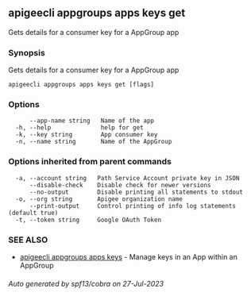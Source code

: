 ## apigeecli appgroups apps keys get

Gets details for a consumer key for a AppGroup app

### Synopsis

Gets details for a consumer key for a AppGroup app

```
apigeecli appgroups apps keys get [flags]
```

### Options

```
      --app-name string   Name of the app
  -h, --help              help for get
  -k, --key string        App consumer key
  -n, --name string       Name of the AppGroup
```

### Options inherited from parent commands

```
  -a, --account string   Path Service Account private key in JSON
      --disable-check    Disable check for newer versions
      --no-output        Disable printing all statements to stdout
  -o, --org string       Apigee organization name
      --print-output     Control printing of info log statements (default true)
  -t, --token string     Google OAuth Token
```

### SEE ALSO

* [apigeecli appgroups apps keys](apigeecli_appgroups_apps_keys.md)	 - Manage keys in an App within an AppGroup

###### Auto generated by spf13/cobra on 27-Jul-2023
